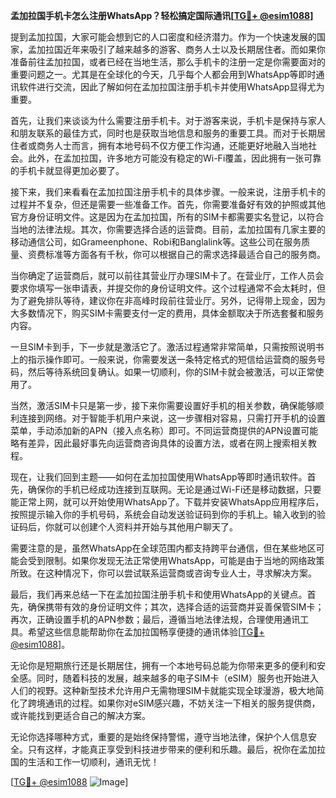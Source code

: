 **孟加拉国手机卡怎么注册WhatsApp？轻松搞定国际通讯[[TG💪+ @esim1088](https://t.me/s/esim1088)]**

提到孟加拉国，大家可能会想到它的人口密度和经济潜力。作为一个快速发展的国家，孟加拉国近年来吸引了越来越多的游客、商务人士以及长期居住者。而如果你准备前往孟加拉国，或者已经在当地生活，那么手机卡的注册一定是你需要面对的重要问题之一。尤其是在全球化的今天，几乎每个人都会用到WhatsApp等即时通讯软件进行交流，因此了解如何在孟加拉国注册手机卡并使用WhatsApp显得尤为重要。

首先，让我们来谈谈为什么需要注册手机卡。对于游客来说，手机卡是保持与家人和朋友联系的最佳方式，同时也是获取当地信息和服务的重要工具。而对于长期居住者或商务人士而言，拥有本地号码不仅方便工作沟通，还能更好地融入当地社会。此外，在孟加拉国，许多地方可能没有稳定的Wi-Fi覆盖，因此拥有一张可靠的手机卡就显得更加必要了。

接下来，我们来看看在孟加拉国注册手机卡的具体步骤。一般来说，注册手机卡的过程并不复杂，但还是需要一些准备工作。首先，你需要准备好有效的护照或其他官方身份证明文件。这是因为在孟加拉国，所有的SIM卡都需要实名登记，以符合当地的法律法规。其次，你需要选择合适的运营商。目前，孟加拉国有几家主要的移动通信公司，如Grameenphone、Robi和Banglalink等。这些公司在服务质量、资费标准等方面各有千秋，你可以根据自己的需求选择最适合自己的服务商。

当你确定了运营商后，就可以前往其营业厅办理SIM卡了。在营业厅，工作人员会要求你填写一张申请表，并提交你的身份证明文件。这个过程通常不会太耗时，但为了避免排队等待，建议你在非高峰时段前往营业厅。另外，记得带上现金，因为大多数情况下，购买SIM卡需要支付一定的费用，具体金额取决于所选套餐和服务内容。

一旦SIM卡到手，下一步就是激活它了。激活过程通常非常简单，只需按照说明书上的指示操作即可。一般来说，你需要发送一条特定格式的短信给运营商的服务号码，然后等待系统回复确认。如果一切顺利，你的SIM卡就会被激活，可以正常使用了。

当然，激活SIM卡只是第一步，接下来你需要设置好手机的相关参数，确保能够顺利连接到网络。对于智能手机用户来说，这一步骤相对容易，只需打开手机的设置菜单，手动添加新的APN（接入点名称）即可。不同运营商提供的APN设置可能略有差异，因此最好事先向运营商咨询具体的设置方法，或者在网上搜索相关教程。

现在，让我们回到主题——如何在孟加拉国使用WhatsApp等即时通讯软件。首先，确保你的手机已经成功连接到互联网。无论是通过Wi-Fi还是移动数据，只要能正常上网，就可以开始使用WhatsApp了。下载并安装WhatsApp应用程序后，按照提示输入你的手机号码，系统会自动发送验证码到你的手机上。输入收到的验证码后，你就可以创建个人资料并开始与其他用户聊天了。

需要注意的是，虽然WhatsApp在全球范围内都支持跨平台通信，但在某些地区可能会受到限制。如果你发现无法正常使用WhatsApp，可能是由于当地的网络政策所致。在这种情况下，你可以尝试联系运营商或咨询专业人士，寻求解决方案。

最后，我们再来总结一下在孟加拉国注册手机卡和使用WhatsApp的关键点。首先，确保携带有效的身份证明文件；其次，选择合适的运营商并妥善保管SIM卡；再次，正确设置手机的APN参数；最后，遵循当地法律法规，合理使用通讯工具。希望这些信息能帮助你在孟加拉国畅享便捷的通讯体验[[TG💪+ @esim1088](https://t.me/s/esim1088)]。

无论你是短期旅行还是长期居住，拥有一个本地号码总能为你带来更多的便利和安全感。同时，随着科技的发展，越来越多的电子SIM卡（eSIM）服务也开始进入人们的视野。这种新型技术允许用户无需物理SIM卡就能实现全球漫游，极大地简化了跨境通讯的过程。如果你对eSIM感兴趣，不妨关注一下相关的服务提供商，或许能找到更适合自己的解决方案。

无论你选择哪种方式，重要的是始终保持警惕，遵守当地法律，保护个人信息安全。只有这样，才能真正享受到科技进步带来的便利和乐趣。最后，祝你在孟加拉国的生活和工作一切顺利，通讯无忧！

[[TG💪+ @esim1088](https://t.me/s/esim1088) ![Image](https://i.postimg.cc/4NQfJmqS/Snipaste-2025-05-13-00-14-12.png)]